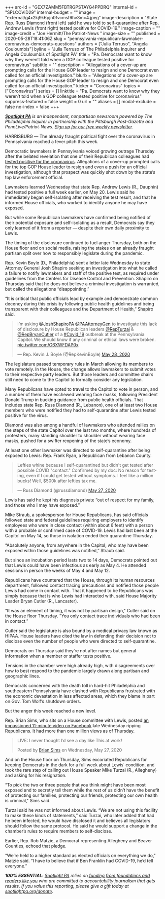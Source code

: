 +++
arc-id = "GEX7ZAMM5FBTRGPSTAYG4PPDRQ"
internal-id = "SPLCOVID29"
internal-budget = ""
image = "external/g4x2kj9k6pjn0fvcmsf6hv3mc4.jpeg"
image-description = "State Rep. Russ Diamond (front left) said he was told to self-quarantine after Rep. Andrew Lewis (front right) tested positive for COVID-19."
image-caption = ""
image-credit = "Joe Hermitt/The Patriot-News "
image-size = ""
published = 2020-05-28T18:41:06Z
slug = "pennsylvania-republican-lawmaker-coronavirus-democrats-questions"
authors = ["Julia Terruso", "Angela Couloumbis"]
byline = "Julia Terruso of The Philadelphia Inquirer and Angela Couloumbis of Spotlight PA"
title = "Pa. Democrats want to know why they weren’t told when a GOP colleague tested positive for coronavirus"
subtitle = ""
description = "Allegations of a cover-up are prompting calls for the House GOP leader to resign and one Democrat even called for an official investigation."
blurb = "Allegations of a cover-up are prompting calls for the House GOP leader to resign and one Democrat even called for an official investigation."
kicker = "Coronavirus"
topics = ["Coronavirus"]
series = []
linktitle = "Pa. Democrats want to know why they weren’t told when a GOP colleague tested positive for coronavirus"
suppress-featured = false
weight = 0
url = ""
aliases = []
modal-exclude = false
no-index = false
+++

<a href="https://lesspage.com/"><i><b>Spotlight PA</b></i></a><i> is an independent, nonpartisan newsroom powered by The Philadelphia Inquirer in partnership with the Pittsburgh Post-Gazette and PennLive/Patriot-News. </i><a href="https://lesspage.com/newsletters"><i>Sign up for our free weekly newsletter</i></a><i>.</i>

HARRISBURG — The already fraught political fight over the coronavirus in Pennsylvania reached a fever pitch this week.

Democratic lawmakers in Pennsylvania voiced growing outrage Thursday after the belated revelation that one of their Republican colleagues had <a href="https://www.inquirer.com/news/spl/pennsylvania-legislator-positive-coronavirus-20200527.html">tested positive for the coronavirus</a>. Allegations of a cover-up prompted calls for the top GOP House leader to resign and even a push for an official investigation, although that prospect was quickly shot down by the state’s top law enforcement official.

Lawmakers learned Wednesday that state Rep. Andrew Lewis (R., Dauphin) had tested positive a full week earlier, on May 20. Lewis said he immediately began self-isolating after receiving the test result, and that he informed House officials, who worked to identify anyone he may have exposed.

But while some Republican lawmakers have confirmed being notified of their potential exposure and self-isolating as a result, Democrats say they only learned of it from a reporter — despite their own daily proximity to Lewis.

<script src="https://lesspage.com/embed.js" async></script><div data-spl-embed-version="1" data-spl-src="https://lesspage.com/embeds/donate/"></div>


The timing of the disclosure continued to fuel anger Thursday, both on the House floor and on social media, raising the stakes on an already fraught partisan split over how to responsibly legislate during the pandemic.

Rep. Kevin Boyle (D., Philadelphia) sent a letter late Wednesday to state Attorney General Josh Shapiro seeking an investigation into what he called a failure to notify lawmakers and staff of the positive test, as required under guidelines from the Centers for Disease Control and Prevention. Shapiro on Thursday said that he does not believe a criminal investigation is warranted, but called the allegations “disappointing.”

“It is critical that public officials lead by example and demonstrate common decency during this crisis by following public health guidelines and being transparent with their colleagues and the Department of Health,” Shapiro said.

<blockquote class="twitter-tweet"><p lang="en" dir="ltr">I’m asking <a href="https://twitter.com/JoshShapiroPA?ref_src=twsrc%5Etfw">@JoshShapiroPA</a> <a href="https://twitter.com/PAAttorneyGen?ref_src=twsrc%5Etfw">@PAAttorneyGen</a> to investigate this lack of disclosure by House Republican leaders <a href="https://twitter.com/RepTurzai?ref_src=twsrc%5Etfw">@RepTurzai</a> &amp; <a href="https://twitter.com/RepBryanCutler?ref_src=twsrc%5Etfw">@RepBryanCutler</a> of a <a href="https://twitter.com/hashtag/Covid_19?src=hash&amp;ref_src=twsrc%5Etfw">#Covid_19</a> outbreak at the Pennsylvania Capitol. We should know if any criminal or ethical laws were broken. <a href="https://t.co/G6XWFDAP0x">pic.twitter.com/G6XWFDAP0x</a></p>&mdash; Rep. Kevin J. Boyle (@RepKevinBoyle) <a href="https://twitter.com/RepKevinBoyle/status/1265838235189731330?ref_src=twsrc%5Etfw">May 28, 2020</a></blockquote>
<script async src="https://platform.twitter.com/widgets.js" charset="utf-8"></script>


The legislature passed temporary rules in March allowing its members to vote remotely. In the House, the change allows lawmakers to submit votes to their respective party leaders. But those leaders and committee chairs still need to come to the Capitol to formally consider any legislation.

Many Republicans have opted to travel to the Capitol to vote in person, and a number of them have eschewed wearing face masks, following President Donald Trump in bucking guidance from public health officials. That includes state Rep. Russ Diamond (R., Lebanon), one of at least two House members who were notified they had to self-quarantine after Lewis tested positive for the virus.

Diamond was also among a handful of lawmakers who attended rallies on the steps of the state Capitol over the last two months, where hundreds of protesters, many standing shoulder to shoulder without wearing face masks, pushed for a swifter reopening of the state’s economy.

At least one other lawmaker was directed to self-quarantine after being exposed to Lewis: Rep. Frank Ryan, a Republican from Lebanon County.

<blockquote class="twitter-tweet"><p lang="en" dir="ltr">Lefties whine because I self-quarantined but didn&#39;t get tested after possible COVID &quot;contact.&quot; Confirmed by my doc: No reason for testing, even if I could get tested without symptoms. I feel like a million bucks! Well, $500k after lefties tax me.</p>&mdash; Russ Diamond (@russdiamond) <a href="https://twitter.com/russdiamond/status/1265784357681315840?ref_src=twsrc%5Etfw">May 27, 2020</a></blockquote>
<script async src="https://platform.twitter.com/widgets.js" charset="utf-8"></script>


Lewis has said he kept his diagnosis private “out of respect for my family, and those who I may have exposed.”

Mike Straub, a spokesperson for House Republicans, has said officials followed state and federal guidelines requiring employers to identify employees who were in close contact (within about 6 feet) with a person with a probable or confirmed case of COVID-19. Lewis had last been at the Capitol on May 14, so those in isolation ended their quarantine Thursday.

“Absolutely anyone, from anywhere in the Capitol, who may have been exposed within those guidelines was notified,” Straub said.

But since an incubation period lasts two to 14 days, Democrats pointed out that Lewis could have been infectious as early as May 4. He attended sessions in person the weeks of May 4 and May 12.

Republicans have countered that the House, through its human resources department, followed contact tracing precautions and notified those people Lewis had come in contact with. That it happened to be Republicans was simply because that is who Lewis had interacted with, said House Majority Leader Bryan Cutler (R., Lancaster).

“It was an element of timing, it was not by partisan design," Cutler said on the House floor Thursday. "You only contact trace individuals who had been in contact.”

<script src="https://lesspage.com/embed.js" async></script><div data-spl-embed-version="1" data-spl-src="https://lesspage.com/embeds/newsletter/"></div>


Cutler said the legislature is also bound by a medical privacy law known as HIPAA. House leaders have cited the law in defending their decision not to disclose even the number of people who were directed to self-quarantine.

Democrats on Thursday said they’re not after names but general information when a member or staffer tests positive.

Tensions in the chamber were high already high, with disagreements over how to best respond to the pandemic largely drawn along partisan and geographic lines.

Democrats concerned with the death toll in hard-hit Philadelphia and southeastern Pennsylvania have clashed with Republicans frustrated with the economic devastation in less affected areas, which they blame in part on Gov. Tom Wolf’s shutdown orders.

But the anger this week reached a new level.

Rep. Brian Sims, who sits on a House committee with Lewis, posted <a href="https://www.facebook.com/watch/live/?v=683102628927090&ref=watch_permalink">an impassioned 11-minute video on Facebook</a> late Wednesday ripping Republicans. It had more than one million views as of Thursday.

<div id="fb-root"></div>
<script async="1" defer="1" crossorigin="anonymous" src="https://connect.facebook.net/en_US/sdk.js#xfbml=1&amp;version=v7.0"></script><div class="fb-video" data-href="https://www.facebook.com/brian.k.sims/videos/683102628927090/"><blockquote cite="https://www.facebook.com/brian.k.sims/videos/683102628927090/" class="fb-xfbml-parse-ignore"><a href="https://www.facebook.com/brian.k.sims/videos/683102628927090/"></a><p>LIVE: I never thought I’d see a day like
This at work!</p>Posted by <a href="https://www.facebook.com/brian.k.sims/">Brian Sims</a> on Wednesday, May 27, 2020</blockquote></div>

And on the House floor on Thursday, Sims excoriated Republicans for keeping Democrats in the dark for a full week about Lewis’ condition, and took the rare step of calling out House Speaker Mike Turzai (R., Allegheny) and asking for his resignation.

“To pick the two or three people that you think might have been most exposed and to secretly tell them while the rest of us didn’t have the benefit of protecting our families, protecting our friends, protecting our own health is criminal," Sims said.

Turzai said he was not informed about Lewis. “We are not using this facility to make these kinds of statements,” said Turzai, who later added that had he been infected, he would have disclosed it and believes all legislators should follow the same protocol. He said he would support a change in the chamber’s rules to require members to self-disclose.

Earlier, Rep. Rob Matzie, a Democrat representing Allegheny and Beaver Counties, echoed that pledge.

“We’re held to a higher standard as elected officials on everything we do," Matzie said. “I have to believe that if Ben Franklin had COVID-19, he’d tell everyone.”

<i><b>100% ESSENTIAL</b></i><i>: </i><a href="https://lesspage.com/"><i>Spotlight PA</i></a><i> relies on</i><a href="https://lesspage.com/support"><i> funding from foundations and readers like you</i></a><i> who are committed to accountability journalism that gets results. If you value this reporting, please give a gift today at </i><a href="https://lesspage.com/donate"><i>spotlightpa.org/donate</i></a><i>.</i>
